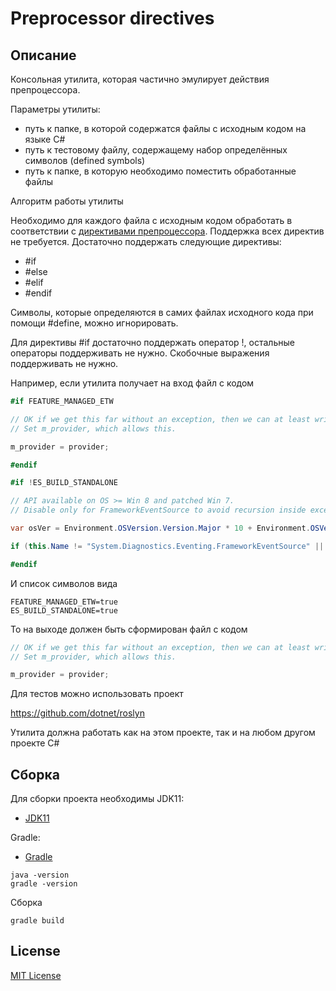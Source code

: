 # Preprocessor directives

## Описание
Консольная утилита, которая частично эмулирует действия препроцессора.

Параметры утилиты:
- путь к папке, в которой содержатся файлы с исходным кодом на языке C#
- путь к тестовому файлу, содержащему набор определённых символов (defined symbols)
- путь к папке, в которую необходимо поместить обработанные файлы

Алгоритм работы утилиты

Необходимо для каждого файла с исходным кодом обработать в соответствии с [директивами препроцессора](https://docs.microsoft.com/en-us/dotnet/csharp/language-reference/preprocessor-directives). Поддержка всех директив не требуется. Достаточно поддержать следующие директивы:
- \#if
- \#else
- \#elif
- \#endif

Символы, которые определяются в самих файлах исходного кода при помощи #define, можно игнорировать.

Для директивы #if достаточно поддержать оператор !, остальные операторы поддерживать не нужно. Скобочные выражения поддерживать не нужно.

Например, если утилита получает на вход файл с кодом

```csharp
#if FEATURE_MANAGED_ETW

// OK if we get this far without an exception, then we can at least write out error messages.
// Set m_provider, which allows this.

m_provider = provider;

#endif

#if !ES_BUILD_STANDALONE

// API available on OS >= Win 8 and patched Win 7.
// Disable only for FrameworkEventSource to avoid recursion inside exception handling.

var osVer = Environment.OSVersion.Version.Major * 10 + Environment.OSVersion.Version.Minor;

if (this.Name != "System.Diagnostics.Eventing.FrameworkEventSource" || osVer >= 62)

#endif
```

И список символов вида

```
FEATURE_MANAGED_ETW=true
ES_BUILD_STANDALONE=true
```

То на выходе должен быть сформирован файл с кодом

```csharp
// OK if we get this far without an exception, then we can at least write out error messages.
// Set m_provider, which allows this.

m_provider = provider;
```




Для тестов можно использовать проект

https://github.com/dotnet/roslyn

Утилита должна работать как на этом проекте, так и на любом другом проекте C#

## Сборка

Для сборки проекта необходимы JDK11:
* [JDK11](https://jdk.java.net/java-se-ri/11)

Gradle:
* [Gradle](https://gradle.org/install/#manually)

```
java -version
gradle -version
```

Сборка

```
gradle build
```


## License

[MIT License](LICENSE)

